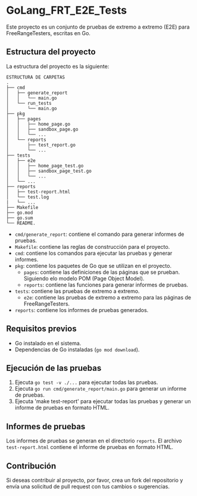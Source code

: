 # GoLang_FRT_E2E_Tests

Este proyecto es un conjunto de pruebas de extremo a extremo (E2E) para FreeRangeTesters, escritas en Go.

## Estructura del proyecto

La estructura del proyecto es la siguiente:

```mermaid
ESTRUCTURA DE CARPETAS
.
├── cmd
│   ├── generate_report
│   │   └── main.go
│   └── run_tests
│       └── main.go
├── pkg
│   ├── pages
│   │   ├── home_page.go
│   │   ├── sandbox_page.go
│   │   └── ...
│   └── reports
│       ├── test_report.go
│       └── ...
├── tests
│   ├── e2e
│   │   ├── home_page_test.go
│   │   ├── sandbox_page_test.go
│   │   └── ...
│   └── ...
├── reports
│   ├── test-report.html
│   └── test.log
|   └── ...    
├── Makefile
├── go.mod
├── go.sum
└── README.
```

* `cmd/generate_report`: contiene el comando para generar informes de pruebas.
* `Makefile`: contiene las reglas de construcción para el proyecto.
* `cmd`: contiene los comandos para ejecutar las pruebas y generar informes.
* `pkg`: contiene los paquetes de Go que se utilizan en el proyecto.
  * `pages`: contiene las definiciones de las páginas que se prueban. Siguiendo elo modelo POM (Page Object Model).
  * `reports`: contiene las funciones para generar informes de pruebas.
* `tests`: contiene las pruebas de extremo a extremo.
  * `e2e`: contiene las pruebas de extremo a extremo para las páginas de FreeRangeTesters.
* `reports`: contiene los informes de pruebas generados.

## Requisitos previos

* Go instalado en el sistema.
* Dependencias de Go instaladas (`go mod download`).

## Ejecución de las pruebas

1. Ejecuta `go test -v ./...` para ejecutar todas las pruebas.
2. Ejecuta `go run cmd/generate_report/main.go` para generar un informe de pruebas.
3. Ejecuta 'make test-report' para ejecutar todas las pruebas y generar un informe de pruebas en formato HTML.

## Informes de pruebas

Los informes de pruebas se generan en el directorio `reports`. El archivo `test-report.html` contiene el informe de pruebas en formato HTML.

## Contribución

Si deseas contribuir al proyecto, por favor, crea un fork del repositorio y envía una solicitud de pull request con tus cambios o sugerencias.
